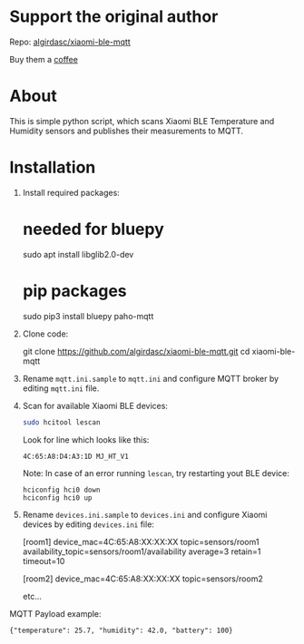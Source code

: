 # Support the original author
Repo: [algirdasc/xiaomi-ble-mqtt](https://github.com/algirdasc/xiaomi-ble-mqtt)

Buy them a [coffee](https://www.buymeacoffee.com/Ua0JwY9) 

# About
This is simple python script, which scans Xiaomi BLE Temperature and Humidity sensors and publishes their measurements to MQTT. 

# Installation

1. Install required packages:
    # needed for bluepy
    sudo apt install libglib2.0-dev
    
    # pip packages
    sudo pip3 install bluepy paho-mqtt

1. Clone code:

    git clone https://github.com/algirdasc/xiaomi-ble-mqtt.git
    cd xiaomi-ble-mqtt

1. Rename `mqtt.ini.sample` to `mqtt.ini` and configure MQTT broker by editing `mqtt.ini` file.

1. Scan for available Xiaomi BLE devices:
     ```bash
     sudo hcitool lescan
     ```
    Look for line which looks like this: 

    `4C:65:A8:D4:A3:1D MJ_HT_V1`
    
    Note: In case of an error running `lescan`, try restarting yout BLE device:
    ```
    hciconfig hci0 down
    hciconfig hci0 up
   ```

1. Rename `devices.ini.sample` to `devices.ini` and configure Xiaomi devices by editing `devices.ini` file:

    [room1]
    device_mac=4C:65:A8:XX:XX:XX
    topic=sensors/room1
    availability_topic=sensors/room1/availability
    average=3
    retain=1
    timeout=10
    
    [room2]
    device_mac=4C:65:A8:XX:XX:XX
    topic=sensors/room2
    
    etc...

MQTT Payload example:

    {"temperature": 25.7, "humidity": 42.0, "battery": 100}

